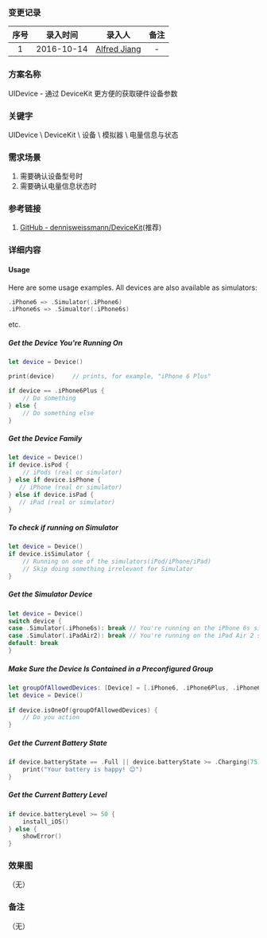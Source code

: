 ### 变更记录

| 序号 | 录入时间 | 录入人 | 备注 |
|:--------:|:--------:|:--------:|:--------:|
| 1 | 2016-10-14 | [Alfred Jiang](https://github.com/viktyz) | - |

### 方案名称

UIDevice - 通过 DeviceKit 更方便的获取硬件设备参数

### 关键字

UIDevice \ DeviceKit \ 设备 \ 模拟器 \ 电量信息与状态

### 需求场景

1. 需要确认设备型号时
2. 需要确认电量信息状态时

### 参考链接

1. [GitHub - dennisweissmann/DeviceKit](https://github.com/dennisweissmann/DeviceKit)(推荐)

### 详细内容

#### Usage
Here are some usage examples. All devices are also available as simulators:
```swift
.iPhone6 => .Simulator(.iPhone6)
.iPhone6s => .Simualtor(.iPhone6s)
```
 
etc.

##### Get the Device You're Running On
```swift
let device = Device()

print(device)     // prints, for example, "iPhone 6 Plus"

if device == .iPhone6Plus {
    // Do something
} else {
    // Do something else
}
```

##### Get the Device Family
```swift
let device = Device()
if device.isPod {
    // iPods (real or simulator)
} else if device.isPhone {
   // iPhone (real or simulator)
} else if device.isPad {
   // iPad (real or simulator)
}
```

##### To check if running on Simulator
```swift
let device = Device()
if device.isSimulator {
    // Running on one of the simulators(iPod/iPhone/iPad) 
    // Skip doing something irrelevant for Simulator
} 
```

##### Get the Simulator Device
```swift
let device = Device()
switch device {
case .Simulator(.iPhone6s): break // You're running on the iPhone 6s simulator
case .Simulator(.iPadAir2): break // You're running on the iPad Air 2 simulator
default: break
}
```
 
##### Make Sure the Device Is Contained in a Preconfigured Group
```swift
let groupOfAllowedDevices: [Device] = [.iPhone6, .iPhone6Plus, .iPhone6s, .iPhone6sPlus, .Simulator(.iPhone6), .Simulator(.iPhone6Plus), .Simulator(.iPhone6s), .Simulator(.iPhone6sPlus)]
let device = Device()
 
if device.isOneOf(groupOfAllowedDevices) {
    // Do you action
}
```

##### Get the Current Battery State
```swift
if device.batteryState == .Full || device.batteryState >= .Charging(75) {
    print("Your battery is happy! 😊")
}
```

##### Get the Current Battery Level
```swift
if device.batteryLevel >= 50 {
    install_iOS()
} else {
    showError()
}
```

### 效果图
（无）

### 备注
（无）